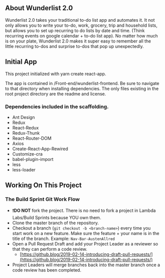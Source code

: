 ## About Wunderlist 2.0

Wunderlist 2.0 takes your traditional to-do list app and automates it. It not only allows you to write your to-do, work, grocery, trip and household lists, but allows you to set up recurring to do lists by date and time. (Think recurring events on google calendar + to-do list app). No matter how much is on your plate, Wunderlist 2.0 makes it super easy to remember all the little recurring to-dos and surprise to-dos that pop up unexpectedly.

## Initial App

This project initialized with yarn create react-app.

The app is contained in /Front-end/wunderlist-frontend. Be sure to navigate to that directory when installing dependencies. The only files existing in the root project directory are the readme and license.

### Dependencies included in the scaffolding.

- Ant Design
- Redux
- React-Redux
- Redux-Thunk
- React-Router-DOM
- Axios
- Create-React-App-Rewired
- Customize-cra
- babel-plugin-import
- less
- less-loader

## Working On This Project

### **The Build** Sprint **Git Work Flow**

- ❗️**DO NOT** fork the project. There is no need to fork a project in Lambda Labs/Build Sprints because YOU own them.
- Clone the master branch of the repository.
- Checkout a branch (`git checkout -b <branch-name>`) every time you start work on a new feature.  Make sure the feature + your name is in the title of the branch.  Example: `Nav-Bar-AustenAllred`
- Open a Pull Request Draft and add your Project Leader as a reviewer so that they can perform a code review.
    - [https://github.blog/2019-02-14-introducing-draft-pull-requests/](https://github.blog/2019-02-14-introducing-draft-pull-requests/)
- Project Leaders will merge branches back into the master branch once a code review has been completed.

